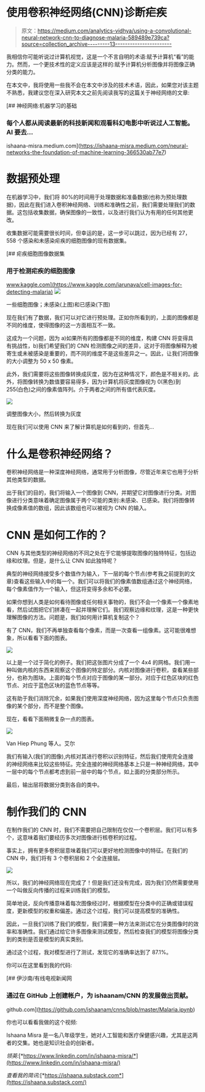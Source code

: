 # 使用卷积神经网络(CNN)诊断疟疾

> 原文：<https://medium.com/analytics-vidhya/using-a-convolutional-neural-network-cnn-to-diagnose-malaria-589489e739ca?source=collection_archive---------13----------------------->

我相信你可能听说过计算机视觉，这是一个不言自明的术语:赋予计算机“看”的能力。然而，一个更技术性的定义应该是这样的:赋予计算机分析图像并将图像正确分类的能力。

在本文中，我将使用一些我不会在本文中涉及的技术术语，因此，如果您对该主题不熟悉，我建议您在深入研究本文之前先阅读我写的这篇关于神经网络的文章:

[](https://ishaana-misra.medium.com/neural-networks-the-foundation-of-machine-learning-366530ab77e7) [## 神经网络:机器学习的基础

### 每个人都从阅读最新的科技新闻和观看科幻电影中听说过人工智能。AI 要去…

ishaana-misra.medium.com](https://ishaana-misra.medium.com/neural-networks-the-foundation-of-machine-learning-366530ab77e7) 

# 数据预处理

在机器学习中，我们将 80%的时间用于处理数据和准备数据(也称为预处理数据)，因此在我们进入卷积神经网络、训练和准确性之前，我们需要处理我们的数据。这包括收集数据，确保图像的一致性，以及进行我们认为有用的任何其他更改。

收集数据可能需要很长时间，但幸运的是，这一步可以跳过，因为已经有 27，558 个感染和未感染疟疾的细胞图像的现有数据集。

[](https://www.kaggle.com/iarunava/cell-images-for-detecting-malaria) [## 疟疾细胞图像数据集

### 用于检测疟疾的细胞图像

www.kaggle.com](https://www.kaggle.com/iarunava/cell-images-for-detecting-malaria) ![](img/b5af4a0996ffa590a91f5d3f396c8b9e.png)

一些细胞图像；未感染(上图)和已感染(下图)

现在我们有了数据，我们可以对它进行预处理。正如你所看到的，上面的图像都是不同的维度，使得图像的这一方面相互不一致。

这成为一个问题，因为 a)如果所有的图像都是不同的维度，构建 CNN 将变得具有挑战性，b)我们希望我们的 CNN 检测图像之间的差异，这对于将图像解释为被寄生或未被感染是重要的，而不同的维度不是这些差异之一。因此，让我们将图像的大小调整为 50 x 50 像素。

此外，我们需要将这些图像转换成灰度，因为在这种情况下，颜色是不相关的。此外，将图像转换为数值要容易得多，因为计算机将灰度图像视为 0(黑色)到 255(白色)之间的像素值阵列。介于两者之间的所有值代表灰度。

![](img/998b31bfdf67f85b9ff85f2b9cb2d9ac.png)

调整图像大小，然后转换为灰度

现在我们可以使用 CNN 来了解计算机是如何看到的，但首先…

# 什么是卷积神经网络？

卷积神经网络是一种深度神经网络，通常用于分析图像，尽管近年来它也用于分析其他类型的数据。

出于我们的目的，我们将输入一个图像到 CNN，并期望它对图像进行分类。对图像进行分类意味着确定图像属于两个可能的类别:未感染、已感染。我们将图像转换成像素值的数组，因此该数组也可以被视为 CNN 的输入。

# CNN 是如何工作的？

CNN 与其他类型的神经网络的不同之处在于它能够提取图像的独特特征，包括边缘和纹理。但是，是什么让 CNN 如此独特呢？

典型的神经网络接受多个数值作为输入，下一层的每个节点(参考我之前提到的文章)查看这些输入中的每一个。我们可以将我们的像素值数组通过这个神经网络，每个像素值作为一个输入，但这将变得多余和不必要。

如果你想到人类是如何看待图像或任何相关事物的，我们不会一个像素一个像素地看，然后试图把它们拼凑在一起并理解它们。我们观察边缘和纹理，这是一种更快理解图像的方法。问题是，我们如何用计算机复制这个？

有了 CNN，我们不再单独查看每个像素，而是一次查看一组像素。这可能很难想象，所以看看下面的图表。

![](img/a19643d6455c8ac671c1bcace632dc46.png)

以上是一个过于简化的例子。我们把这张图片分成了一个 4x4 的网格。我们用一种叫做内核的东西来观察这个图像的特定部分。内核对图像进行卷积，查看某些部分，也称为图块。上面的每个节点对应于图像的某一部分。对应于红色区块的红色节点、对应于蓝色区块的蓝色节点等等。

这有助于我们消除冗余，如果我们使用深度神经网络，因为这里每个节点只负责图像的某个部分，而不是整个图像。

现在，看看下面稍微复杂一点的图表。

![](img/072aba687a5be403b056b56f784d2292.png)

Van Hiep Phung 等人。艾尔

我们有输入(我们的图像),内核对其进行卷积以识别特征，然后我们使用完全连接的神经网络来比较这些特征。完全连接的神经网络基本上只是一种神经网络，其中一层中的每个节点都考虑到前一层中的每个节点，如上面的分类部分所示。

最后，输出层将数据分类到各自的类中。

# 制作我们的 CNN

在制作我们的 CNN 时，我们不需要把自己限制在仅仅一个卷积层。我们可以有多个，这意味着我们要经历多次对图像进行核卷积的过程。

事实上，拥有更多卷积层意味着我们可以更好地检测图像中的特征。在我们的 CNN 中，我们将有 3 个卷积层和 2 个全连接层。

![](img/d9ed39bb47e317c461688afe491ec82a.png)

所以，我们的神经网络现在完成了！但是我们还没有完成，因为我们仍然需要使用一个叫做反向传播的过程来训练我们的模型。

简单地说，反向传播意味着每次图像经过时，根据模型在分类中的正确或错误程度，更新模型的权重和偏差。通过这个过程，我们可以提高模型的准确性。

因此，一旦我们训练了我们的模型，我们需要一种方法来测试它在分类图像时的效率和准确性。我们通过给它许多图像来测试模型，然后检查我们的模型将图像分类到的类别是否是模型的真实类别。

通过这个过程，我对模型进行了测试，发现它的准确率达到了 87.1%。

你可以在这里看到我的代码:

[](https://github.com/ishaanam/cnns/blob/master/Malaria.ipynb) [## 伊沙南/有线电视新闻网

### 通过在 GitHub 上创建帐户，为 ishaanam/CNN 的发展做出贡献。

github.com](https://github.com/ishaanam/cnns/blob/master/Malaria.ipynb) 

你也可以看看我做的这个视频:

Ishaana Misra 是一名八年级学生，她对人工智能和医疗保健感兴趣，尤其是这两者的交集。她也是知识社会的创新者。

*领英:*[*https://www.linkedin.com/in/ishaana-misra/*](https://www.linkedin.com/in/ishaana-misra/)

*查看我的简讯:*[*https://ishaana.substack.com*](https://ishaana.substack.com/)